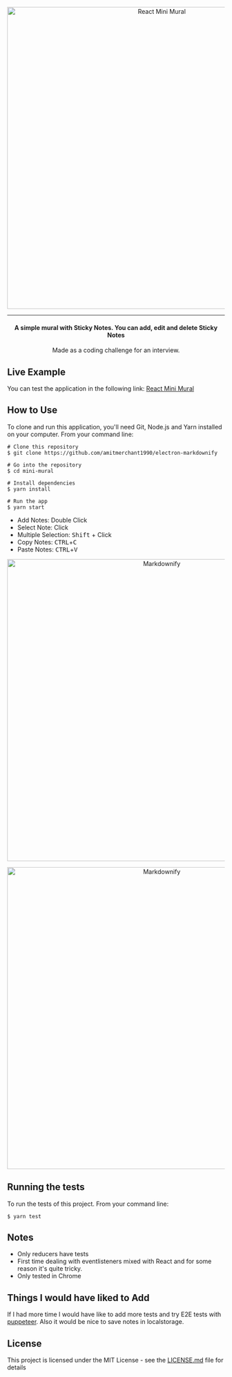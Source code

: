 <p align="center">
    <img align="center" src="images/readme-header.png" alt="React Mini Mural" width="700">
</p>

---

<h4 align="center">A simple mural with Sticky Notes. You can add, edit and delete Sticky Notes</h4>

<p align="center">Made as a coding challenge for an interview.</p>

## Live Example

You can test the application in the following link: <a href="https://react-mini-mural.netlify.com/" target="_blank">React Mini Mural</a>

## How to Use

To clone and run this application, you'll need Git, Node.js and Yarn installed on your computer. From your command line:

```
# Clone this repository
$ git clone https://github.com/amitmerchant1990/electron-markdownify

# Go into the repository
$ cd mini-mural

# Install dependencies
$ yarn install

# Run the app
$ yarn start
```

* Add Notes: Double Click
* Select Note: Click
* Multiple Selection: <kbd>Shift</kbd> + Click
* Copy Notes: <kbd>CTRL</kbd>+<kbd>C</kbd>
* Paste Notes: <kbd>CTRL</kbd>+<kbd>V</kbd>

<p align="center">
    <img align="center" src="images/react-mini-mural.png" alt="Markdownify" width="700">
</p>

<p align="center">
    <img align="center" src="images/clipboard-manager.png" alt="Markdownify" width="700">
</p>

## Running the tests

To run the tests of this project. From your command line:

```
$ yarn test
```

## Notes

* Only reducers have tests
* First time dealing with eventlisteners mixed with React and for some reason it's quite tricky.
* Only tested in Chrome

## Things I would have liked to Add

If I had more time I would have like to add more tests and try E2E tests with [puppeteer](https://github.com/GoogleChrome/puppeteer). Also it would be nice to save notes in localstorage.

## License

This project is licensed under the MIT License - see the [LICENSE.md](LICENSE.md) file for details
